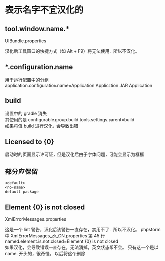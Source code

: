 # 表示名字不宜汉化的    
## tool.window.name.*
UIBundle.properties

汉化后工具窗口的快捷方式（如 Alt + F9）将无法使用，所以不汉化。

## *.configuration.name
用于运行配置中的分组  
application.configuration.name=Application
    Application
    JAR Application

## build  
设置中的 gradle 消失  
其使用的是 configurable.group.build.tools.settings.parent=build  
如果将值 build 进行汉化，会导致出错

## Licensed to {0}  
启动时的页面显示许可证，但是汉化后由于字体问题，可能会显示为框框


## 部分应保留
    <default>
    <no-name>
    default package



## Element {0} is not closed
XmlErrorMessages.properties

这是一个 lint 警告，汉化后该警告一直存在，禁用不了，所以不汉化。
phpstorm 中 XmlErrorMessages_zh_CN.properties 第 45 行 named.element.is.not.closed=Element {0} is not closed  
如果汉化，会导致错误一直存在，无法消掉，英文状态却不会。 只有这一个是以 name. 开头的，很奇怪。 以后将这个删除